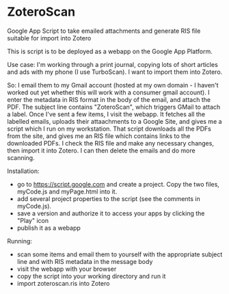 ZoteroScan
==========

Google App Script to take emailed attachments and generate RIS file suitable for import into Zotero

This is script is to be deployed as a webapp on the Google App Platform. 

Use case: I'm working through a print journal, copying lots of short articles and ads with my phone (I use TurboScan). I want to import them into Zotero.

So: I email them to my Gmail account (hosted at my own domain - I haven't worked out yet whether this will work with a consumer gmail account). I enter the metadata in RIS format in the body of the email, and attach the PDF. The subject line contains "ZoteroScan", which triggers GMail to attach a label. Once I've sent a few items, I visit the webapp. It fetches all the labelled emails, uploads their attaachments to a Google Site, and gives me a script which I run on my workstation. That script downloads all the PDFs from the site, and gives me an RIS file which contains links to the downloaded PDFs. I check the RIS file and make any necessary changes, then import it into Zotero. I can then delete the emails and do more scanning.

Installation: 

* go to https://script.google.com and create a project. Copy the two files, myCode.js and myPage.html into it.
* add several project properties to the script (see the comments in myCode.js). 
* save a version and authorize it to access your apps by clicking the "Play" icon
* publish it as a webapp

Running:

* scan some items and email them to yourself with the appropriate subject line and with RIS metadata in the message body
* visit the webapp with your browser
* copy the script into your working directory and run it
* import zoteroscan.ris into Zotero

